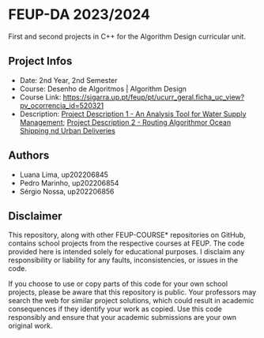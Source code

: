# FEUP-DA 2023/2024
First and second projects in C++ for the Algorithm Design curricular unit.

## Project Infos

- Date: 2nd Year, 2nd Semester
- Course: Desenho de Algoritmos | Algorithm Design
- Course Link: https://sigarra.up.pt/feup/pt/ucurr_geral.ficha_uc_view?pv_ocorrencia_id=520321
- Description: [Project Description 1 - An Analysis Tool for Water Supply Management](proj-1/src/Project1Description.pdf); [Project Description 2 - Routing Algorithmor Ocean Shipping nd Urban Deliveries](proj-2/src/Project2Description.pdf)

## Authors
- Luana Lima, up202206845
- Pedro Marinho, up202206854
- Sérgio Nossa, up202206856

## Disclaimer
This repository, along with other FEUP-COURSE* repositories on GitHub, contains school projects from the respective courses at FEUP. The code provided here is intended solely for educational purposes. I disclaim any responsibility or liability for any faults, inconsistencies, or issues in the code.

If you choose to use or copy parts of this code for your own school projects, please be aware that this repository is public. Your professors may search the web for similar project solutions, which could result in academic consequences if they identify your work as copied. Use this code responsibly and ensure that your academic submissions are your own original work.